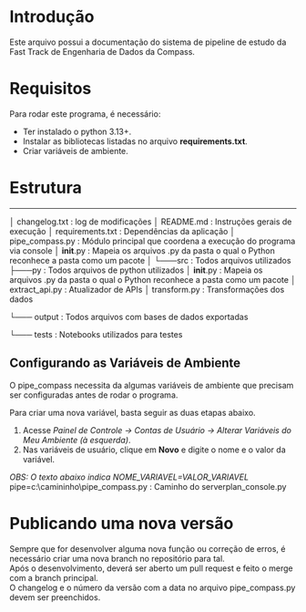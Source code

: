 # Introdução
Este arquivo possui a documentação do sistema de pipeline de estudo da Fast Track de Engenharia de Dados da Compass.

# Requisitos
Para rodar este programa, é necessário:

- Ter instalado o python 3.13+.
- Instalar as bibliotecas listadas no arquivo **requirements.txt**.
- Criar variáveis de ambiente.

# Estrutura

---
│   changelog.txt                                   : log de modificações
│   README.md                                       : Instruções gerais de execução
│   requirements.txt                                : Dependências da aplicação
│   pipe_compass.py                                 : Módulo principal que coordena a execução do programa via console
│   __init__.py                                     : Mapeia os arquivos .py da pasta o qual o Python reconhece a pasta como um pacote
│
└───src                                             : Todos arquivos utilizados
    ├───py                                          : Todos arquivos de python utilizados
    │   __init__.py                                 : Mapeia os arquivos .py da pasta o qual o Python reconhece a pasta como um pacote
    │   extract_api.py                              : Atualizador de APIs
    │   transform.py                                : Transformações dos dados

└─── output                                         : Todos arquivos com bases de dados exportadas

└─── tests                                          : Notebooks utilizados para testes

## Configurando as Variáveis de Ambiente

O pipe_compass necessita da algumas variáveis de ambiente que precisam ser configuradas antes de rodar o programa.

Para criar uma nova variável, basta seguir as duas etapas abaixo.

1. Acesse _Painel de Controle -> Contas de Usuário -> Alterar Variáveis do Meu Ambiente (à esquerda)_.
2. Nas variáveis de usuário, clique em **Novo** e digite o nome e o valor da variável.

*OBS: O texto abaixo indica NOME_VARIAVEL=VALOR_VARIAVEL*
pipe=c:\camininho\pipe_compass.py                                : Caminho do serverplan_console.py

# Publicando uma nova versão

Sempre que for desenvolver alguma nova função ou correção de erros, é necessário criar uma nova branch no repositório para tal.  
Após o desenvolvimento, deverá ser aberto um pull request e feito o merge com a branch principal.  
O changelog e o número da versão com a data no arquivo pipe_compass.py devem ser preenchidos.

